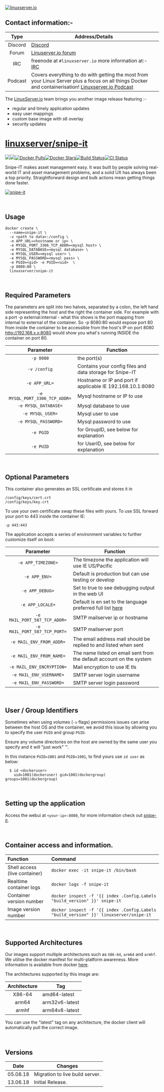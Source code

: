 [linuxserverurl]: https://linuxserver.io
[forumurl]: https://forum.linuxserver.io
[ircurl]: https://www.linuxserver.io/irc/
[podcasturl]: https://www.linuxserver.io/podcast/
[appurl]: https://github.com/snipe/snipe-it
[huburl]: https://hub.docker.com/r/linuxserver/snipe-it/
[localesurl]: https://github.com/snipe/snipe-it/tree/master/resources/lang


[![linuxserver.io](https://raw.githubusercontent.com/linuxserver/docker-templates/master/linuxserver.io/img/linuxserver_medium.png?v=4&s=4000)][linuxserverurl]


## Contact information:-

| Type | Address/Details |
| :---: | --- |
| Discord | [Discord](https://discord.gg/YWrKVTn) |
| Forum | [Linuserver.io forum][forumurl] |
| IRC | freenode at `#linuxserver.io` more information at:- [IRC][ircurl]
| Podcast | Covers everything to do with getting the most from your Linux Server plus a focus on all things Docker and containerisation! [Linuxserver.io Podcast][podcasturl] |


The [LinuxServer.io][linuxserverurl] team brings you another image release featuring :-

 + regular and timely application updates
 + easy user mappings
 + custom base image with s6 overlay
 + security updates

# [linuxserver/snipe-it][huburl]
[![](https://images.microbadger.com/badges/version/linuxserver/snipe-it.svg)](https://microbadger.com/images/linuxserver/snipe-it "Get your own version badge on microbadger.com")[![](https://images.microbadger.com/badges/image/linuxserver/snipe-it.svg)](https://microbadger.com/images/linuxserver/snipe-it "Get your own image badge on microbadger.com")[![Docker Pulls](https://img.shields.io/docker/pulls/linuxserver/snipe-it.svg)][huburl][![Docker Stars](https://img.shields.io/docker/stars/linuxserver/snipe-it.svg)][huburl][![Build Status](https://ci.linuxserver.io/job/Docker-Pipeline-Builders/job/docker-snipe-it/job/master/badge/icon)](https://ci.linuxserver.io/job/Docker-Pipeline-Builders/job/docker-snipe-it/job/master/)[![CI Status](https://lsio-ci.ams3.digitaloceanspaces.com/linuxserver/snipe-it/latest/badge.svg)](https://lsio-ci.ams3.digitaloceanspaces.com/linuxserver/snipe-it/latest/index.html)

Snipe-IT makes asset management easy. It was built by people solving real-world IT and asset management problems, and a solid UX has always been a top priority. Straightforward design and bulk actions mean getting things done faster.

[![snipe-it](https://s3-us-west-2.amazonaws.com/linuxserver-docs/images/snipe-it-logo500x500.png)][appurl]

&nbsp;

## Usage

```
docker create \
  --name=snipe-it \
  -v <path to data>:/config \
  -e APP_URL=<hostname or ip> \
  -e MYSQL_PORT_3306_TCP_ADDR=<mysql host> \
  -e MYSQL_DATABASE=<mysql database> \
  -e MYSQL_USER=<mysql user> \
  -e MYSQL_PASSWORD=<mysql pass> \
  -e PGID=<gid> -e PUID=<uid>  \
  -p 8080:80 \
  linuxserver/snipe-it
```

&nbsp;

## Required Parameters

The parameters are split into two halves, separated by a colon, the left hand side representing the host and the right the container side.
For example with a port -p external:internal - what this shows is the port mapping from internal to external of the container.
So -p 8080:80 would expose port 80 from inside the container to be accessible from the host's IP on port 8080
http://192.168.x.x:8080 would show you what's running INSIDE the container on port 80.



| Parameter | Function |
| :---: | --- |
| `-p 8080` | the port(s) |
| `-v /config` | Contains your config files and data storage for Snipe-IT|
| `-e APP_URL=` | Hostname or IP and port if applicable IE 192.168.10.1:8080 |
| `-e MYSQL_PORT_3306_TCP_ADDR=` | Mysql hostname or IP to use|
| `-e MYSQL_DATABASE=` | Mysql database to use|
| `-e MYSQL_USER=` | Mysql user to use|
| `-e MYSQL_PASSWORD=` | Mysql password to use|
| `-e PGID` | for GroupID, see below for explanation |
| `-e PUID` | for UserID, see below for explanation |

&nbsp;

## Optional Parameters

This container also generates an SSL certificate and stores it in
```
/config/keys/cert.crt
/config/keys/key.crt
```
To use your own certificate swap these files with yours. To use SSL forward your port to 443 inside the container IE:

```
-p 443:443
```

The application accepts a series of environment variables to further customize itself on boot:

  | Parameter | Function |
| :---: | --- |
| `-e APP_TIMEZONE=` | The timezone the application will use IE US/Pacific|
| `-e APP_ENV=` | Default is production but can use testing or develop|
| `-e APP_DEBUG=` | Set to true to see debugging output in the web UI|
| `-e APP_LOCALE=` | Default is en set to the language preferred full list [here][localesurl]|
| `-e MAIL_PORT_587_TCP_ADDR=` | SMTP mailserver ip or hostname|
| `-e MAIL_PORT_587_TCP_PORT=` | SMTP mailserver port|
| `-e MAIL_ENV_FROM_ADDR=` | The email address mail should be replied to and listed when sent|
| `-e MAIL_ENV_FROM_NAME=` | The name listed on email sent from the default account on the system|
| `-e MAIL_ENV_ENCRYPTION=` | Mail encryption to use IE tls |
| `-e MAIL_ENV_USERNAME=` | SMTP server login username|
| `-e MAIL_ENV_PASSWORD=` | SMTP server login password|


&nbsp;

## User / Group Identifiers

Sometimes when using volumes (`-v` flags) permissions issues can arise between the host OS and the container, we avoid this issue by allowing you to specify the user `PUID` and group `PGID`.

Ensure any volume directories on the host are owned by the same user you specify and it will "just work" &trade;.

In this instance `PUID=1001` and `PGID=1001`, to find yours use `id user` as below:

```
  $ id <dockeruser>
    uid=1001(dockeruser) gid=1001(dockergroup) groups=1001(dockergroup)
```

&nbsp;

## Setting up the application

Access the webui at `<your-ip>:8080`, for more information check out [snipe-it][appurl].

&nbsp;

## Container access and information.

| Function | Command |
| :--- | :--- |
| Shell access (live container) | `docker exec -it snipe-it /bin/bash` |
| Realtime container logs | `docker logs -f snipe-it` |
| Container version number | `docker inspect -f '{{ index .Config.Labels "build_version" }}' snipe-it` |
| Image version number |  `docker inspect -f '{{ index .Config.Labels "build_version" }}' linuxserver/snipe-it` |

&nbsp;

## Supported Architectures

Our images support multiple architectures such as `X86-64`, `arm64` and `armhf`. We utilise the docker manifest for multi-platform awareness. More information is available from docker [here](https://github.com/docker/distribution/blob/master/docs/spec/manifest-v2-2.md#manifest-list).

The architectures supported by this image are:

| Architecture | Tag |
| :----: | --- |
| X86-64 | amd64-latest |
| arm64 | arm32v6-latest |
| armhf | arm64v8-latest |

You can use the "latest" tag on any architecture, the docker client will automatically pull the correct image.

&nbsp;

## Versions

|  Date | Changes |
| :---: | --- |
| 05.08.18 |  Migration to live build server. |
| 13.06.18 |  Initial Release. |
